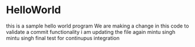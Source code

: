# HelloWorld
this is a sample hello world program
We are making a change in this code to validate a commit functionality
i am updating the file again
mintu singh
mintu singh
final test for continupus integration
